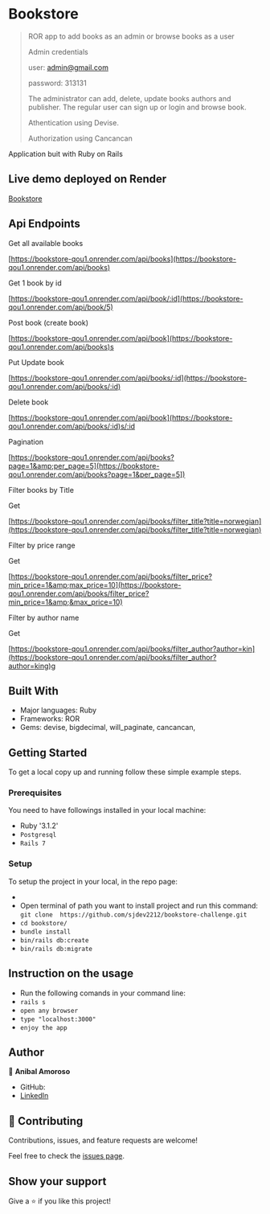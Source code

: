 # Bookstore

> ROR app to add books as an admin or browse books as a user
>
> Admin credentials
>
> user:  admin@gmail.com
>
> password: 313131
>
> The administrator can add, delete, update books authors and publisher.  The regular user can sign up or login and browse book.
>
> Athentication using Devise.
>
> Authorization using Cancancan

 Application buit with Ruby on Rails

## Live demo deployed on Render

[Bookstore](https://bookstore-qou1.onrender.com/)

## Api Endpoints

Get all available books

[https://bookstore-qou1.onrender.com/api/books](https://bookstore-qou1.onrender.com/api/books)

Get 1 book by id

[https://bookstore-qou1.onrender.com/api/book/:id](https://bookstore-qou1.onrender.com/api/book/5)

Post  book (create book)

[https://bookstore-qou1.onrender.com/api/book](https://bookstore-qou1.onrender.com/api/books)s

 Put  Update book

[https://bookstore-qou1.onrender.com/api/books/:id](https://bookstore-qou1.onrender.com/api/books/:id)

Delete book

[https://bookstore-qou1.onrender.com/api/book](https://bookstore-qou1.onrender.com/api/books/:id)s/:id

Pagination

[https://bookstore-qou1.onrender.com/api/books?page=1&amp;per_page=5](https://bookstore-qou1.onrender.com/api/books?page=1&per_page=5])

Filter books by Title

Get

[https://bookstore-qou1.onrender.com/api/books/filter_title?title=norwegian](https://bookstore-qou1.onrender.com/api/books/filter_title?title=norwegian)

Filter by price range

Get

[https://bookstore-qou1.onrender.com/api/books/filter_price?min_price=1&amp;max_price=10](https://bookstore-qou1.onrender.com/api/books/filter_price?min_price=1&amp;&max_price=10)

Filter by author name

Get

[https://bookstore-qou1.onrender.com/api/books/filter_author?author=kin](https://bookstore-qou1.onrender.com/api/books/filter_author?author=king)g

## Built With

- Major languages: Ruby
- Frameworks: ROR
- Gems: devise, bigdecimal, will_paginate, cancancan,

## Getting Started

To get a local copy up and running follow these simple example steps.

### Prerequisites

You need to have followings installed in your local machine:

- Ruby '3.1.2'
- `Postgresql`
- `Rails 7`

### Setup

To setup the project in your local, in the repo page:

- 
- Open terminal of path you want to install project and run this command:
  `git clone  https://github.com/sjdev2212/bookstore-challenge.git`
- `cd bookstore/`
- `bundle install`
- `bin/rails db:create`
- `bin/rails db:migrate`

## Instruction on the usage

- Run the following comands in your command line:
- `rails s`
- `open any browser`
- `type "localhost:3000"`
- `enjoy the app`

## Author

👤 **Anibal Amoroso**

- GitHub:
- [LinkedIn](https://linkedin.com/in/anibalamoroso/)

## 🤝 Contributing

Contributions, issues, and feature requests are welcome!

Feel free to check the [issues page](https://github.com/sjdev2212/bookstore-challenge/issues).

## Show your support

Give a ⭐️ if you like this project!
